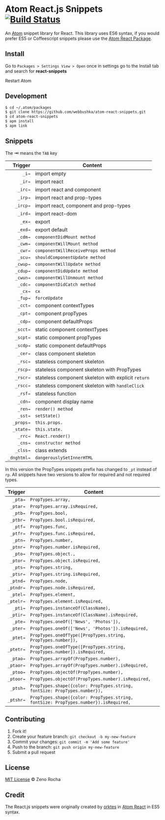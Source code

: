 Atom React.js Snippets [![Build Status](https://travis-ci.org/webbushka/atom-react-snippets.svg?branch=master)](https://travis-ci.org/webbushka/atom-react-snippets)
====================================================================================================================================================================

An [Atom](https://atom.io/) snippet library for React. This library uses ES6 syntax, if you would prefer ES5 or Coffeescript snippets please use the [Atom React Package](https://atom.io/packages/react).

Install
-------

Go to `Packages > Settings View > Open` once in settings go to the Install tab and search for **react-snippets**

Restart Atom

Development
-----------

```sh
$ cd ~/.atom/packages
$ git clone https://github.com/webbushka/atom-react-snippets.git
$ cd atom-react-snippets
$ apm install
$ apm link
```

Snippets
--------

The **⇥** means the `TAB` key

| Trigger      | Content |
| -------:     | ------- |
| `_i→`       | import empty |
| `_ir→`      | import react |
| `_irc→`     | import react and component |
| `_irp→`     | import react and prop-types |
| `_ircp→`    | import react, component and prop-types |
| `_ird→`     | import react-dom |
| `_ex→`      | export |
| `_exd→`     | export default |
| `_cdm→`     | `componentDidMount method` |
| `_cwm→`     | `componentWillMount method` |
| `_cwr→`     | `componentWillReceiveProps method` |
| `_scu→`     | `shouldComponentUpdate method` |
| `_cwup→`    | `componentWillUpdate method` |
| `_cdup→`    | `componentDidUpdate method` |
| `_cwun→`    | `componentWillUnmount method` |
| `_cdc→`     | `componentDidCatch method` |
| `_cx→`      | `cx` |
| `_fup→`     | `forceUpdate` |
| `_cct→`     | component contextTypes |
| `_cpt→`     | component propTypes |
| `_cdp→`     | component defaultProps |
| `_scct→`    | static component contextTypes |
| `_scpt→`    | static component propTypes |
| `_scdp→`    | static component defaultProps |
| `_cer→`     | class component skeleton |
| `_rsc→`     | stateless component skeleton |
| `_rscp→`    | stateless component skeleton with PropTypes |
| `_rscr→`    | stateless component skeleton with explicit `return` |
| `_rscc→`    | stateless component skeleton with `handleClick` |
| `_rsf→`     | stateless function |
| `_cdn→`     | component display name |
| `_ren→`     | `render() method` |
| `_sst→`     | `setState()` |
| `_props→`   | `this.props.` |
| `_state→`   | `this.state.` |
| `_rrc→`     | `React.render()` |
| `_cns→`     | `constructor method` |
| `_clss→`    | class extends |
| `_dnghtml→` | `dangerouslySetInnerHTML` |

In this version the PropTypes snippets prefix has changed to `_pt` instead of `rp`. All snippets have two versions to allow for required and not required types.

| Trigger  | Content |
| -------: | ------- |
| `_pta→`   | `PropTypes.array,` |
| `_ptar→`  | `PropTypes.array.isRequired,` |
| `_ptb→`   | `PropTypes.bool,` |
| `_ptbr→`  | `PropTypes.bool.isRequired,` |
| `_ptf→`   | `PropTypes.func,` |
| `_ptfr→`  | `PropTypes.func.isRequired,` |
| `_ptn→`   | `PropTypes.number,` |
| `_ptnr→`  | `PropTypes.number.isRequired,` |
| `_pto→`   | `PropTypes.object.,` |
| `_ptor→`  | `PropTypes.object.isRequired,` |
| `_pts→`   | `PropTypes.string,` |
| `_ptsr→`  | `PropTypes.string.isRequired,` |
| `_ptnd→`  | `PropTypes.node,` |
| `_ptndr→` | `PropTypes.node.isRequired,` |
| `_ptel→`  | `PropTypes.element,` |
| `_ptelr→` | `PropTypes.element.isRequired,` |
| `_pti→`   | `PropTypes.instanceOf(ClassName),` |
| `_ptir→`  | `PropTypes.instanceOf(ClassName).isRequired,` |
| `_pte→`   | `PropTypes.oneOf(['News', 'Photos']),` |
| `_pter→`  | `PropTypes.oneOf(['News', 'Photos']).isRequired,` |
| `_ptet→`  | `PropTypes.oneOfType([PropTypes.string, PropTypes.number]),` |
| `_ptetr→` | `PropTypes.oneOfType([PropTypes.string, PropTypes.number]).isRequired,` |
| `_ptao→`  | `PropTypes.arrayOf(PropTypes.number),` |
| `_ptaor→` | `PropTypes.arrayOf(PropTypes.number).isRequired,` |
| `_ptoo→`  | `PropTypes.objectOf(PropTypes.number),` |
| `_ptoor→` | `PropTypes.objectOf(PropTypes.number).isRequired,` |
| `_ptsh→`  | `PropTypes.shape({color: PropTypes.string, fontSize: PropTypes.number}),` |
| `_ptshr→` | `PropTypes.shape({color: PropTypes.string, fontSize: PropTypes.number}).isRequired,` |

Contributing
------------

1.	Fork it!
2.	Create your feature branch: `git checkout -b my-new-feature`
3.	Commit your changes: `git commit -m 'Add some feature'`
4.	Push to the branch: `git push origin my-new-feature`
5.	Submit a pull request

License
-------

[MIT License](http://zenorocha.mit-license.org/) © Zeno Rocha

Credit
------

The React.js snippets were originally created by [orktes](https://atom.io/users/orktes) in [Atom React](https://atom.io/packages/react) in ES5 syntax.
